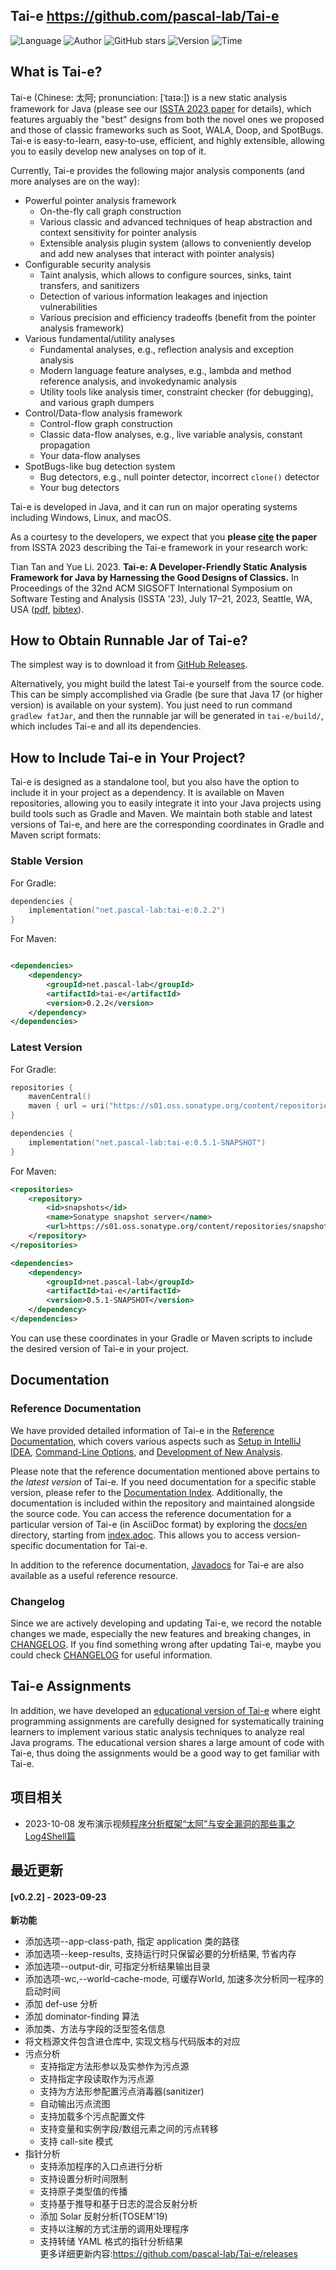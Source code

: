 ## Tai-e <https://github.com/pascal-lab/Tai-e>
<!--auto_detail_badge_begin_0b490ffb61b26b45de3ea5d7dd8a582e-->
![Language](https://img.shields.io/badge/Language-Java-blue)
![Author](https://img.shields.io/badge/Author-pascal_lab-orange)
![GitHub stars](https://img.shields.io/github/stars/pascal-lab/Tai-e.svg?style=flat&logo=github)
![Version](https://img.shields.io/badge/Version-V0.2.2-red)
![Time](https://img.shields.io/badge/Join-20230913-green)
<!--auto_detail_badge_end_fef74f2d7ea73fcc43ff78e05b1e7451-->

## What is Tai-e?

Tai-e (Chinese: 太阿; pronunciation: [ˈtaɪə:]) is a new static analysis framework for Java (please see our [ISSTA 2023 paper](https://cs.nju.edu.cn/tiantan/papers/issta2023.pdf) for details), which features arguably the "best" designs from both the novel ones we proposed and those of classic frameworks such as Soot, WALA, Doop, and SpotBugs.
Tai-e is easy-to-learn, easy-to-use, efficient, and highly extensible, allowing you to easily develop new analyses on top of it.

Currently, Tai-e provides the following major analysis components (and more analyses are on the
way):

- Powerful pointer analysis framework
  - On-the-fly call graph construction
  - Various classic and advanced techniques of heap abstraction and context sensitivity for pointer analysis
  - Extensible analysis plugin system (allows to conveniently develop and add new analyses that interact with pointer analysis)
- Configurable security analysis
  - Taint analysis, which allows to configure sources, sinks, taint transfers, and sanitizers
  - Detection of various information leakages and injection vulnerabilities
  - Various precision and efficiency tradeoffs (benefit from the pointer analysis framework)
- Various fundamental/utility analyses
  - Fundamental analyses, e.g., reflection analysis and exception analysis
  - Modern language feature analyses, e.g., lambda and method reference analysis, and invokedynamic analysis
  - Utility tools like analysis timer, constraint checker (for debugging), and various graph dumpers
- Control/Data-flow analysis framework
  - Control-flow graph construction
  - Classic data-flow analyses, e.g., live variable analysis, constant propagation
  - Your data-flow analyses
- SpotBugs-like bug detection system
  - Bug detectors, e.g., null pointer detector, incorrect `clone()` detector
  - Your bug detectors

Tai-e is developed in Java, and it can run on major operating systems including Windows, Linux, and macOS.

As a courtesy to the developers, we expect that you **please [cite](https://github.com/pascal-lab/Tai-e/blob/master/CITATION.bib) the paper** from ISSTA 2023 describing the Tai-e framework in your research work:

Tian Tan and Yue Li. 2023.
**Tai-e: A Developer-Friendly Static Analysis Framework for Java by Harnessing the Good Designs of Classics.**
In Proceedings of the 32nd ACM SIGSOFT International Symposium on Software Testing and Analysis (ISSTA '23), July 17–21, 2023, Seattle, WA, USA ([pdf](https://cs.nju.edu.cn/tiantan/papers/issta2023.pdf), [bibtex](https://github.com/pascal-lab/Tai-e/blob/master/CITATION.bib)).

## How to Obtain Runnable Jar of Tai-e?
The simplest way is to download it from [GitHub Releases](https://github.com/pascal-lab/Tai-e/releases).

Alternatively, you might build the latest Tai-e yourself from the source code. This can be simply accomplished via Gradle (be sure that Java 17 (or higher version) is available on your system).
You just need to run command `gradlew fatJar`, and then the runnable jar will be generated in `tai-e/build/`, which includes Tai-e and all its dependencies.

## How to Include Tai-e in Your Project?
Tai-e is designed as a standalone tool, but you also have the option to include it in your project as a dependency.
It is available on Maven repositories, allowing you to easily integrate it into your Java projects using build tools such as Gradle and Maven.
We maintain both stable and latest versions of Tai-e, and here are the corresponding coordinates in Gradle and Maven script formats:

### Stable Version
For Gradle:

```kotlin
dependencies {
    implementation("net.pascal-lab:tai-e:0.2.2")
}
```

For Maven:

```xml

<dependencies>
    <dependency>
        <groupId>net.pascal-lab</groupId>
        <artifactId>tai-e</artifactId>
        <version>0.2.2</version>
    </dependency>
</dependencies>
```

### Latest Version

For Gradle:

```kotlin
repositories {
    mavenCentral()
    maven { url = uri("https://s01.oss.sonatype.org/content/repositories/snapshots/") }
}

dependencies {
    implementation("net.pascal-lab:tai-e:0.5.1-SNAPSHOT")
}
```

For Maven:

```xml
<repositories>
    <repository>
        <id>snapshots</id>
        <name>Sonatype snapshot server</name>
        <url>https://s01.oss.sonatype.org/content/repositories/snapshots/</url>
    </repository>
</repositories>

<dependencies>
    <dependency>
        <groupId>net.pascal-lab</groupId>
        <artifactId>tai-e</artifactId>
        <version>0.5.1-SNAPSHOT</version>
    </dependency>
</dependencies>
```

You can use these coordinates in your Gradle or Maven scripts to include the desired version of Tai-e in your project.

## Documentation

### Reference Documentation

We have provided detailed information of Tai-e in the [Reference Documentation](http://tai-e.pascal-lab.net/docs/current/reference/en/index.html), which covers various aspects such as [Setup in IntelliJ IDEA](http://tai-e.pascal-lab.net/docs/current/reference/en/setup-in-intellij-idea.html), [Command-Line Options](http://tai-e.pascal-lab.net/docs/current/reference/en/command-line-options.html), and [Development of New Analysis](http://tai-e.pascal-lab.net/docs/current/reference/en/develop-new-analysis.html).

Please note that the reference documentation mentioned above pertains to *the latest version* of Tai-e.
If you need documentation for a specific stable version, please refer to the [Documentation Index](https://tai-e.pascal-lab.net/docs).
Additionally, the documentation is included within the repository and maintained alongside the source code.
You can access the reference documentation for a particular version of Tai-e (in AsciiDoc format) by exploring the [docs/en](https://github.com/pascal-lab/Tai-e/blob/master/docs/en) directory, starting from [index.adoc](https://github.com/pascal-lab/Tai-e/blob/master/docs/en/index.adoc).
This allows you to access version-specific documentation for Tai-e.

In addition to the reference
documentation, [Javadocs](https://tai-e.pascal-lab.net/docs/current/api/index.html) for Tai-e are
also available as a useful reference resource.

### Changelog
Since we are actively developing and updating Tai-e, we record the notable changes we made, especially the new features and breaking changes, in [CHANGELOG](https://github.com/pascal-lab/Tai-e/blob/master/CHANGELOG.md).
If you find something wrong after updating Tai-e, maybe you could check [CHANGELOG](https://github.com/pascal-lab/Tai-e/blob/master/CHANGELOG.md) for useful information.

## Tai-e Assignments
In addition, we have developed an [educational version of Tai-e](http://tai-e.pascal-lab.net/en/intro/overview.html) where eight programming assignments are carefully designed for systematically training learners to implement various static analysis techniques to analyze real Java programs.
The educational version shares a large amount of code with Tai-e, thus doing the assignments would be a good way to get familiar with Tai-e.

<!--auto_detail_active_begin_e1c6fb434b6f0baf6912c7a1934f772b-->
## 项目相关

- 2023-10-08 发布演示视频[程序分析框架“太阿”与安全漏洞的那些事之Log4Shell篇](https://www.bilibili.com/video/BV1ez4y1F7VB/)

## 最近更新

#### [v0.2.2] - 2023-09-23

**新功能**  
- 添加选项--app-class-path, 指定 application 类的路径  
- 添加选项--keep-results, 支持运行时只保留必要的分析结果, 节省内存  
- 添加选项--output-dir, 可指定分析结果输出目录  
- 添加选项-wc,--world-cache-mode, 可缓存World, 加速多次分析同一程序的启动时间  
- 添加 def-use 分析  
- 添加 dominator-finding 算法  
- 添加类、方法与字段的泛型签名信息  
- 将文档源文件包含进仓库中, 实现文档与代码版本的对应  
- 污点分析  
  - 支持指定方法形参以及实参作为污点源  
  - 支持指定字段读取作为污点源  
  - 支持为方法形参配置污点消毒器(sanitizer)  
  - 自动输出污点流图  
  - 支持加载多个污点配置文件  
  - 支持变量和实例字段/数组元素之间的污点转移  
  - 支持 call-site 模式  
- 指针分析  
  - 支持添加程序的入口点进行分析  
  - 支持设置分析时间限制  
  - 支持原子类型值的传播  
  - 支持基于推导和基于日志的混合反射分析  
  - 添加 Solar 反射分析(TOSEM'19)  
  - 支持以注解的方式注册的调用处理程序  
  - 支持转储 YAML 格式的指针分析结果  
更多详细更新内容:https://github.com/pascal-lab/Tai-e/releases  


<!--auto_detail_active_end_f9cf7911015e9913b7e691a7a5878527-->
